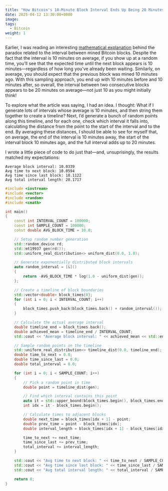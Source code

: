 ```yaml
---
title: "How Bitcoin's 10-Minute Block Interval Ends Up Being 20 Minutes"
date: 2025-04-12 13:30:00+0000
image:
tags:
  - Bitcoin
weight: 1
---
```



Earlier, I was reading an interesting [mathematical explanation](https://r6.ca/blog/20180225T160548Z.html) behind the paradox related to the interval between mined Bitcoin blocks. Despite the fact that the interval is 10 minutes on average, if you show up at a random time, you’ll see that the expected time until the next block appears is 10 minutes—regardless of how long you’ve already been waiting. Similarly, on average, you should expect that the previous block was mined 10 minutes ago. With this sampling approach, you end up with 10 minutes before and 10 minutes after, so overall, the interval between two consecutive blocks appears to be 20 minutes on average—not just 10 as you might initially think!

To explore what the article was saying, I had an idea. I thought: What if I generate lots of intervals whose average is 10 minutes, and then string them together to create a timeline? Next, I’d generate a bunch of random points along this timeline, and for each one, check which interval it falls into, calculating the distance from the point to the start of the interval and to the end. By averaging these distances, I should be able to see for myself that, on average, the end of the interval is 10 minutes away, the start of the interval block 10 minutes ago, and the full interval adds up to 20 minutes.

I wrote a little piece of code to do just that—and, unsuprisingly, the results matched my expectations:

```
Average block interval: 10.0339
Avg time to next block: 10.0594
Avg time since last block: 10.1122
Avg total interval length: 20.1717
```

```cpp
#include <iostream>
#include <vector>
#include <random>
#include <cmath>

int main()
{
    const int INTERVAL_COUNT = 100000;
    const int SAMPLE_COUNT = 100000;
    const double AVG_BLOCK_TIME = 10.0;

    // Setup random number generation
    std::random_device rd;
    std::mt19937 gen(rd());
    std::uniform_real_distribution<> uniform_dist(0.0, 1.0);

    // Generate exponentially distributed block intervals
    auto random_interval = [&]()
    {
        return -AVG_BLOCK_TIME * log(1.0 - uniform_dist(gen));
    };

    // Create a timeline of block boundaries
    std::vector<double> block_times{0};
    for (int i = 0; i < INTERVAL_COUNT; i++)
    {
        block_times.push_back(block_times.back() + random_interval());
    }

    // Calculate the actual average interval
    double timeline_end = block_times.back();
    double achieved_mean = timeline_end / INTERVAL_COUNT;
    std::cout << "Average block interval: " << achieved_mean << std::endl;

    // Sample random points on the timeline
    std::uniform_real_distribution<> timeline_dist(0.0, timeline_end);
    double time_to_next = 0.0;
    double time_since_last = 0.0;
    double total_interval = 0.0;

    for (int i = 0; i < SAMPLE_COUNT; i++)
    {
        // Pick a random point in time
        double point = timeline_dist(gen);

        // Find which interval contains this point
        auto it = std::upper_bound(block_times.begin(), block_times.end(), point) - 1;
        int idx = it - block_times.begin();

        // Calculate times to adjacent blocks
        double next_time = block_times[idx + 1] - point;
        double prev_time = point - block_times[idx];
        double interval_length = block_times[idx + 1] - block_times[idx];

        time_to_next += next_time;
        time_since_last += prev_time;
        total_interval += interval_length;
    }

    std::cout << "Avg time to next block: " << time_to_next / SAMPLE_COUNT << std::endl;
    std::cout << "Avg time since last block: " << time_since_last / SAMPLE_COUNT << std::endl;
    std::cout << "Avg total interval length: " << total_interval / SAMPLE_COUNT << std::endl;

    return 0;
}
```
